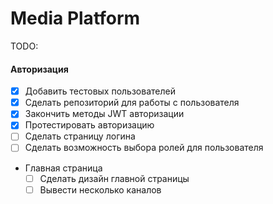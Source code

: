# Media Platform

TODO:

#### Авторизация
  - [x] Добавить тестовых пользователей
  - [x] Сделать репозиторий для работы с пользователя
  - [x] Закончить методы JWT авторизации
  - [x] Протестировать авторизацию
  - [ ] Сделать страницу логина
  - [ ] Сделать возможность выбора ролей для пользователя
  
- Главная страница
  - [ ] Сделать дизайн главной страницы
  - [ ] Вывести несколько каналов
